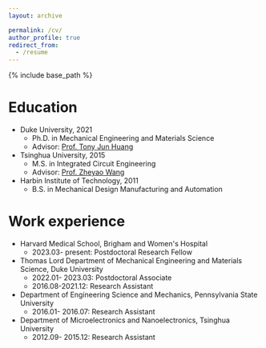 ```yaml
---
layout: archive

permalink: /cv/
author_profile: true
redirect_from:
  - /resume
---
```


{% include base_path %}

Education
======

* Duke University, 2021
    * Ph.D. in Mechanical Engineering and Materials Science 
    * Advisor: [Prof. Tony Jun Huang](https://acoustofluidics.pratt.duke.edu/people/tony-jun-huang)
* Tsinghua University, 2015
    * M.S. in Integrated Circuit Engineering
    * Advisor: [Prof. Zheyao Wang](https://main.ime.tsinghua.edu.cn/members.html)
* Harbin Institute of Technology, 2011
    * B.S. in Mechanical Design Manufacturing and Automation

Work experience
======
* Harvard Medical School, Brigham and Women's Hospital
    * 2023.03- present: Postdoctoral Research Fellow 
* Thomas Lord Department of Mechanical Engineering and Materials Science, Duke University
    * 2022.01- 2023.03: Postdoctoral Associate
    * 2016.08-2021.12: Research Assistant
* Department of Engineering Science and Mechanics, Pennsylvania State University
    * 2016.01- 2016.07: Research Assistant
* Department of Microelectronics and Nanoelectronics, Tsinghua University
    * 2012.09- 2015.12: Research Assistant

  

